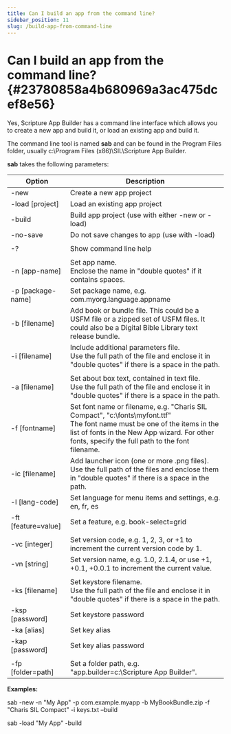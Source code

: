 ```yaml
---
title: Can I build an app from the command line?
sidebar_position: 11
slug: /build-app-from-command-line
---
```


# **Can I build an app from the command line?** {#23780858a4b680969a3ac475dcef8e56}

Yes, Scripture App Builder has a command line interface which allows you to create a new app and build it, or load an existing app and build it.

The command line tool is named **sab** and can be found in the Program Files folder, usually c:\Program Files (x86)\SIL\Scripture App Builder.

**sab** takes the following parameters:

| **Option**                                                              | **Description**                                                                                                                                                                                                                                                                                                                 |
| ----------------------------------------------------------------------- | ------------------------------------------------------------------------------------------------------------------------------------------------------------------------------------------------------------------------------------------------------------------------------------------------------------------------------- |
| -new                                                                    | Create a new app project                                                                                                                                                                                                                                                                                                        |
| -load [project]     | Load an existing app project                                                                                                                                                                                                                                                                                                    |
| -build                                                                  | Build app project (use with either -new or -load)                                                                                                                                                                                                                                                            |
| -no-save                                                                | Do not save changes to app (use with -load)                                                                                                                                                                                                                                                                  |
|                                                                         |                                                                                                                                                                                                                                                                                                                                 |
| -?                                                                      | Show command line help                                                                                                                                                                                                                                                                                                          |
|                                                                         |                                                                                                                                                                                                                                                                                                                                 |
| -n [app-name]       | Set app name.<br/>Enclose the name in "double quotes" if it contains spaces.                                                                                                                                                                                                                    |
| -p [package-name]   | Set package name, e.g. com.myorg.language.appname                                                                                                                                                                                               |
| -b [filename]       | Add book or bundle file. This could be a USFM file or a zipped set of USFM files. It could also be a Digital Bible Library text release bundle.                                                                                                                                 |
| -i [filename]       | Include additional parameters file.<br/>Use the full path of the file and enclose it in "double quotes" if there is a space in the path.                                                                                                                                                        |
|                                                                         |                                                                                                                                                                                                                                                                                                                                 |
| -a [filename]       | Set about box text, contained in text file.<br/>Use the full path of the file and enclose it in "double quotes" if there is a space in the path.                                                                                                                                                |
| -f [fontname]       | Set font name or filename, e.g. "Charis SIL Compact", "c:\fonts\myfont.ttf"<br/>The font name must be one of the items in the list of fonts in the New App wizard. For other fonts, specify the full path to the font filename. |
| -ic [filename]      | Add launcher icon (one or more .png files).<br/>Use the full path of the files and enclose them in "double quotes" if there is a space in the path.                                                                                                          |
| -l [lang-code]      | Set language for menu items and settings, e.g. en, fr, es                                                                                                                                                                                                                                       |
| -ft [feature=value] | Set a feature, e.g. book-select=grid                                                                                                                                                                                                                                                            |
|                                                                         |                                                                                                                                                                                                                                                                                                                                 |
| -vc [integer]       | Set version code, e.g. 1, 2, 3, or +1 to increment the current version code by 1.                                                                                                                                                                                               |
| -vn [string]        | Set version name, e.g. 1.0, 2.1.4, or use +1, +0.1, +0.0.1 to increment the current value.                                                                                      |
|                                                                         |                                                                                                                                                                                                                                                                                                                                 |
| -ks [filename]      | Set keystore filename.<br/>Use the full path of the file and enclose it in "double quotes" if there is a space in the path.                                                                                                                                                                     |
| -ksp [password]     | Set keystore password                                                                                                                                                                                                                                                                                                           |
| -ka [alias]         | Set key alias                                                                                                                                                                                                                                                                                                                   |
| -kap [password]     | Set key alias password                                                                                                                                                                                                                                                                                                          |
|                                                                         |                                                                                                                                                                                                                                                                                                                                 |
| -fp [folder=path]   | Set a folder path, e.g. "app.builder=c:\Scripture App Builder".                                                                                                                                                                                 |

**Examples:**

sab -new -n \"My App\" -p com.example.myapp -b MyBookBundle.zip -f \"Charis SIL Compact\" -i keys.txt –build

sab -load \"My App\" -build

